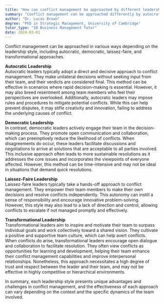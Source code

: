 ```yaml
---
title: "How can conflict management be approached by different leadership styles?"
summary: "Conflict management can be approached differently by autocratic, democratic, laissez-faire, and transformational leadership styles."
author: "Dr. Lucas Brown"
degree: "PhD in Strategic Management, University of Cambridge"
tutor_type: "IB Business Management Tutor"
date: 2024-03-01
---
```


Conflict management can be approached in various ways depending on the leadership style, including autocratic, democratic, laissez-faire, and transformational approaches.

**Autocratic Leadership**  
Autocratic leaders typically adopt a direct and decisive approach to conflict management. They make unilateral decisions without seeking input from their team, and their verdicts are considered final. This method can be effective in scenarios where rapid decision-making is essential. However, it may also breed resentment among team members who feel their perspectives are overlooked. Additionally, autocratic leaders may impose rules and procedures to mitigate potential conflicts. While this can help prevent disputes, it may stifle creativity and innovation, failing to address the underlying causes of conflict.

**Democratic Leadership**  
In contrast, democratic leaders actively engage their team in the decision-making process. They promote open communication and collaboration, which can preemptively reduce the likelihood of conflicts. When disagreements do occur, these leaders facilitate discussions and negotiations to arrive at solutions that are acceptable to all parties involved. This inclusive approach often leads to more sustainable resolutions as it addresses the core issues and incorporates the viewpoints of everyone affected. However, this method can be time-intensive and may not be ideal in situations that demand quick resolutions.

**Laissez-Faire Leadership**  
Laissez-faire leaders typically take a hands-off approach to conflict management. They empower their team members to make their own decisions and resolve conflicts independently. This autonomy can instill a sense of responsibility and encourage innovative problem-solving. However, this style may also lead to a lack of direction and control, allowing conflicts to escalate if not managed promptly and effectively.

**Transformational Leadership**  
Transformational leaders aim to inspire and motivate their team to surpass individual goals and work collectively toward a shared vision. They cultivate a positive and supportive team culture, which can help avert conflicts. When conflicts do arise, transformational leaders encourage open dialogue and collaboration to facilitate resolution. They often view conflicts as opportunities for learning and development, helping their team enhance their conflict management capabilities and improve interpersonal relationships. Nonetheless, this approach necessitates a high degree of trust and respect between the leader and their team, and may not be effective in highly competitive or hierarchical environments.

In summary, each leadership style presents unique advantages and challenges in conflict management, and the effectiveness of each approach can vary depending on the context and the specific dynamics of the team involved.
    